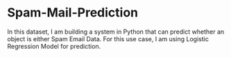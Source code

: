 # Spam-Mail-Prediction
In this dataset, I am building a system in Python that can predict whether an object is either Spam Email Data. For this use case, I am using Logistic Regression Model for prediction.

